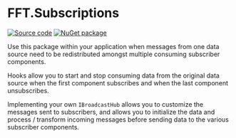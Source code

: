 # FFT.Subscriptions

[![Source code](https://img.shields.io/static/v1?style=flat&label=&message=Source%20Code&logo=read-the-docs&color=informational)](https://github.com/FastFinTech/FFT.Subscriptions)
[![NuGet
package](https://img.shields.io/nuget/v/FFT.Subscriptions.svg)](https://nuget.org/packages/FFT.Subscriptions)

Use this package within your application when messages from one data source need to be redistributed amongst multiple consuming subscriber components. 

Hooks allow you to start and stop consuming data from the original data source when the first component subscribes and when the last component unsubscribes.

Implementing your own `IBroadcastHub` allows you to customize the messages sent to subscribers, and allows you to initialize the data and process / transform incoming messages before sending data to the various subscriber components.
